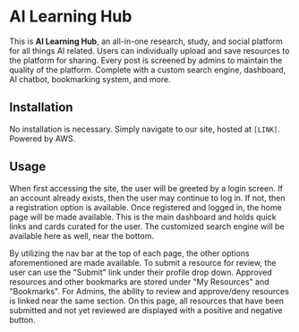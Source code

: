 # AI Learning Hub

This is **AI Learning Hub**, an all-in-one research, study, and social platform for all things AI related.  Users can individually upload and save resources to the platform for sharing.  Every post is screened by admins to maintain the quality of the platform.  Complete with a custom search engine, dashboard, AI chatbot, bookmarking system, and more.  

## Installation

No installation is necessary. Simply navigate to our site, hosted at `[LINK]`.  Powered by AWS.

## Usage

When first accessing the site, the user will be greeted by a login screen.  If an account already exists, then the user may continue to log in.  If not, then a registration option is available.  Once registered and logged in, the home page will be made available.  This is the main dashboard and holds quick links and cards curated for the user.  The customized search engine will be available here as well, near the bottom.  

By utilizing the nav bar at the top of each page, the other options aforementioned are made available.  To submit a resource for review, the user can use the "Submit" link under their profile drop down.  Approved resources and other bookmarks are stored under "My Resources" and "Bookmarks".  For Admins, the ability to review and approve/deny resources is linked near the same section.  On this page, all resources that have been submitted and not yet reviewed are displayed with a positive and negative button.  